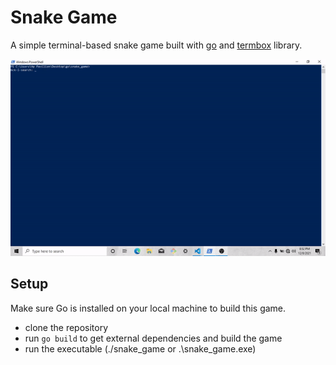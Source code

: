 # Snake Game
A simple terminal-based snake game built with [go](//golang.org) and [termbox](//github.com/nsf/termbox-go) library.


![screencast](/assets/screencast.gif)

## Setup
Make sure Go is installed on your local machine to build this game.

- clone the repository
- run `go build` to get external dependencies and build the game
- run  the executable (./snake_game or .\snake_game.exe)
